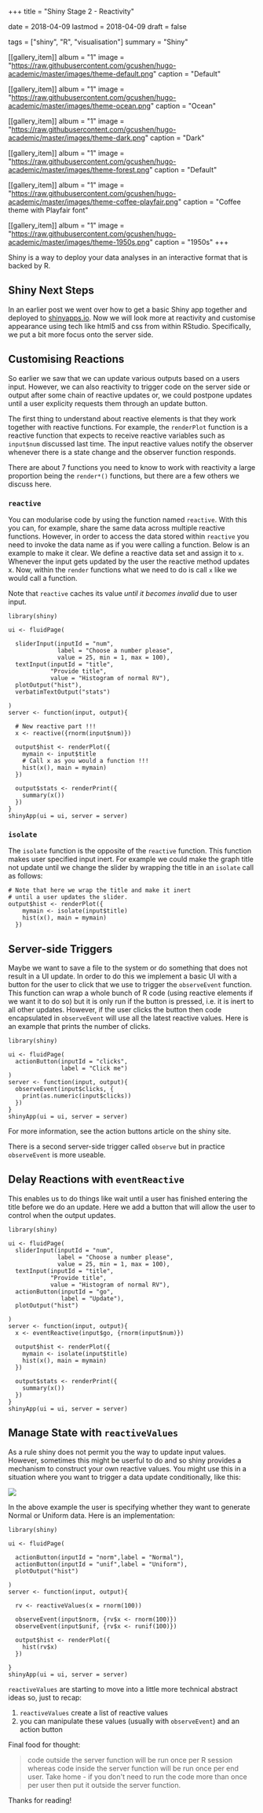 +++
title = "Shiny Stage 2 - Reactivity"

date = 2018-04-09
lastmod = 2018-04-09
draft = false


tags = ["shiny", "R", "visualisation"]
summary = "Shiny"


[[gallery_item]]
album = "1"
image = "https://raw.githubusercontent.com/gcushen/hugo-academic/master/images/theme-default.png"
caption = "Default"

[[gallery_item]]
album = "1"
image = "https://raw.githubusercontent.com/gcushen/hugo-academic/master/images/theme-ocean.png"
caption = "Ocean"

[[gallery_item]]
album = "1"
image = "https://raw.githubusercontent.com/gcushen/hugo-academic/master/images/theme-dark.png"
caption = "Dark"

[[gallery_item]]
album = "1"
image = "https://raw.githubusercontent.com/gcushen/hugo-academic/master/images/theme-forest.png"
caption = "Default"

[[gallery_item]]
album = "1"
image = "https://raw.githubusercontent.com/gcushen/hugo-academic/master/images/theme-coffee-playfair.png"
caption = "Coffee theme with Playfair font"

[[gallery_item]]
album = "1"
image = "https://raw.githubusercontent.com/gcushen/hugo-academic/master/images/theme-1950s.png"
caption = "1950s"
+++



Shiny is a way to deploy your data analyses in an interactive format that is backed by R.

## Shiny Next Steps

In an earlier post we went over how to get a basic Shiny app together and deployed to [shinyapps.io](http://www.shinyapps.io/). Now we will look more at reactivity and customise appearance using tech like html5 and css from within RStudio. Specifically, we put a bit more focus onto the server side.

## Customising Reactions

So earlier we saw that we can update various outputs based on a users input. However, we can also reactivity to trigger code on the server side or output after some chain of reactive updates or, we could postpone updates until a user explicity requests them through an update button.

The first thing to understand about reactive elements is that they work together with reactive functions. For example, the `renderPlot` function is a reactive function that expects to receive reactive variables such as `input$num` discussed last time. The input reactive values notify the observer whenever there is a state change and the observer function responds.

There are about 7 functions you need to know to work with reactivity a large proportion being the `render*()` functions, but there are a few others we discuss here.


### `reactive`

You can modularise code by using the function named `reactive`. With this you can, for example, share the same data across multiple reactive functions. However, in order to access the data stored within `reactive`  you need to invoke the data name as if you were calling a function. Below is an example to make it clear. We define a reactive data set and assign it to `x`. Whenever the input gets updated by the user the reactive method updates x. Now, within the `render` functions what we need to do is call `x` like we would call a function. 

Note that `reactive` caches its value *until it becomes invalid* due to user input.

```
library(shiny)

ui <- fluidPage(
  
  sliderInput(inputId = "num",
              label = "Choose a number please",
              value = 25, min = 1, max = 100),
  textInput(inputId = "title",
            "Provide title",
            value = "Histogram of normal RV"),
  plotOutput("hist"),
  verbatimTextOutput("stats")
  
)
server <- function(input, output){
  
  # New reactive part !!!
  x <- reactive({rnorm(input$num)})
  
  output$hist <- renderPlot({
    mymain <- input$title
    # Call x as you would a function !!!
    hist(x(), main = mymain)
  })
  
  output$stats <- renderPrint({
    summary(x())
  })
}
shinyApp(ui = ui, server = server)
```

### `isolate`

The `isolate` function is the opposite of the `reactive` function. This function makes user specified input inert. For example we could make the graph title not update until we change the slider by wrapping the title in an `isolate` call as follows:

```
# Note that here we wrap the title and make it inert
# until a user updates the slider.
output$hist <- renderPlot({
    mymain <- isolate(input$title)
    hist(x(), main = mymain)
  })
```

## Server-side Triggers

Maybe we want to save a file to the system or do something that does not result in a UI update. In order to do this we implement a basic UI with a button for the user to click that we use to trigger the `observeEvent` function. This function can wrap a whole bunch of R code (using reactive elements if we want it to do so) but it is only run if the button is pressed, i.e. it is inert to all other updates. However, if the user clicks the button then code encapsulated in `observeEvent` will use all the latest reactive values. Here is an example that prints the number of clicks.

```
library(shiny)

ui <- fluidPage(
  actionButton(inputId = "clicks",
               label = "Click me")
)
server <- function(input, output){
  observeEvent(input$clicks, {
    print(as.numeric(input$clicks))
  }) 
}
shinyApp(ui = ui, server = server)
```

For more information, see the action buttons article on the shiny site.

There is a second server-side trigger called `observe` but in practice `observeEvent` is more useable.


## Delay Reactions with `eventReactive`

This enables us to do things like wait until a user has finished entering the title before we do an update. Here we add a button that will allow the user to control when the output updates.

```
library(shiny)

ui <- fluidPage( 
  sliderInput(inputId = "num",
              label = "Choose a number please",
              value = 25, min = 1, max = 100),
  textInput(inputId = "title",
            "Provide title",
            value = "Histogram of normal RV"),
  actionButton(inputId = "go",
               label = "Update"),
  plotOutput("hist")
  
)
server <- function(input, output){  
  x <- eventReactive(input$go, {rnorm(input$num)})
  
  output$hist <- renderPlot({
    mymain <- isolate(input$title)
    hist(x(), main = mymain)
  })
  
  output$stats <- renderPrint({
    summary(x())
  })
}
shinyApp(ui = ui, server = server)
```

## Manage State with `reactiveValues`

As a rule shiny does not permit you the way to update input values. However, sometimes this might be userful to do and so shiny provides a mechanism to construct your own reactive values. You might use this in a situation where you want to trigger a data update conditionally, like this:

![](/media/shiny102-usingreactiveVal.JPG) 

In the above example the user is specifying whether they want to generate Normal or Uniform data. Here is an implementation:

```
library(shiny)

ui <- fluidPage(
  
  actionButton(inputId = "norm",label = "Normal"),
  actionButton(inputId = "unif",label = "Uniform"),
  plotOutput("hist")
  
)
server <- function(input, output){
  
  rv <- reactiveValues(x = rnorm(100))
  
  observeEvent(input$norm, {rv$x <- rnorm(100)})
  observeEvent(input$unif, {rv$x <- runif(100)})
  
  output$hist <- renderPlot({
    hist(rv$x)
  })
  
}
shinyApp(ui = ui, server = server)
```

`reactiveValues` are starting to move into a little more technical abstract ideas so, just to recap:

1. `reactiveValues` create a list of reactive values
1. you can manipulate these values (usually with `observeEvent`) and an action button

Final food for thought:

> code outside the server function will be run once per R session whereas code inside the server function will be run once per end user. Take home - if you don't need to run the code more than once per user then put it outside the server function.
 
Thanks for reading!







